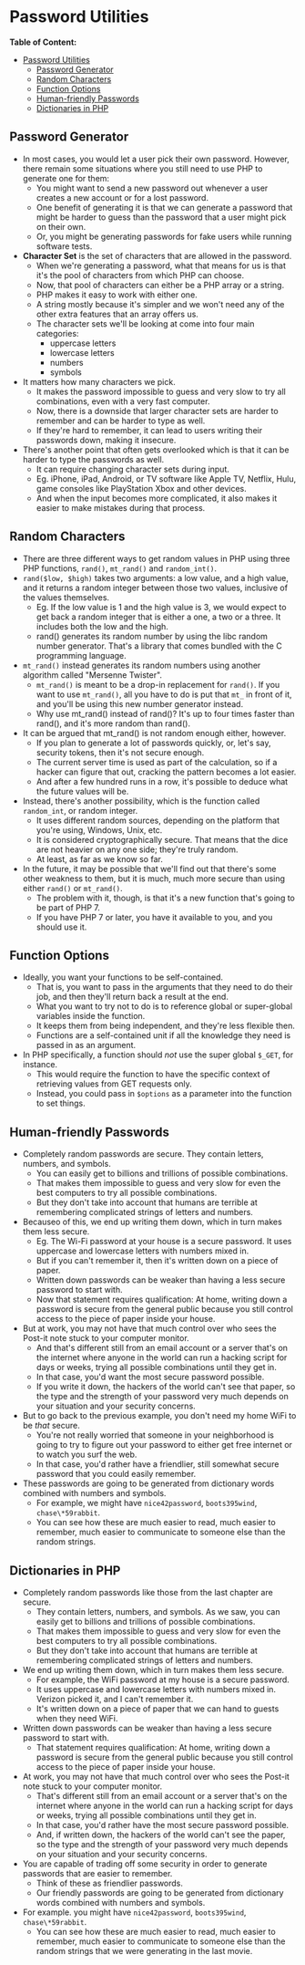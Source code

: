 # Password Utilities

**Table of Content:**

- [Password Utilities](#password-utilities)
  - [Password Generator](#password-generator)
  - [Random Characters](#random-characters)
  - [Function Options](#function-options)
  - [Human-friendly Passwords](#human-friendly-passwords)
  - [Dictionaries in PHP](#dictionaries-in-php)

## Password Generator

- In most cases, you would let a user pick their own password. However, there remain some situations where you still need to use PHP to generate one for them:
  - You might want to send a new password out whenever a user creates a new account or for a lost password.
  - One benefit of generating it is that we can generate a password that might be harder to guess than the password that a user might pick on their own.
  - Or, you might be generating passwords for fake users while running software tests.
- **Character Set** is the set of characters that are allowed in the password.
  - When we're generating a password, what that means for us is that it's the pool of characters from which PHP can choose.
  - Now, that pool of characters can either be a PHP array or a string.
  - PHP makes it easy to work with either one.
  - A string mostly because it's simpler and we won't need any of the other extra features that an array offers us.
  - The character sets we'll be looking at come into four main categories:
    - uppercase letters
    - lowercase letters
    - numbers
    - symbols
- It matters how many characters we pick.
  - It makes the password impossible to guess and very slow to try all combinations, even with a very fast computer.
  - Now, there is a downside that larger character sets are harder to remember and can be harder to type as well.
  - If they're hard to remember, it can lead to users writing their passwords down, making it insecure.
- There's another point that often gets overlooked which is that it can be harder to type the passwords as well.
  - It can require changing character sets during input.
  - Eg. iPhone, iPad, Android, or TV software like Apple TV, Netflix, Hulu, game consoles like PlayStation Xbox and other devices.
  - And when the input becomes more complicated, it also makes it easier to make mistakes during that process.

## Random Characters

- There are three different ways to get random values in PHP using three PHP functions, `rand()`, `mt_rand()` and `random_int()`.
- `rand($low, $high)` takes two arguments: a low value, and a high value, and it returns a random integer between those two values, inclusive of the values themselves.
  - Eg. If the low value is 1 and the high value is 3, we would expect to get back a random integer that is either a one, a two or a three. It includes both the low and the high.
  - rand() generates its random number by using the libc random number generator. That's a library that comes bundled with the C programming language.
- `mt_rand()` instead generates its random numbers using another algorithm called "Mersenne Twister".
  - `mt_rand()` is meant to be a drop-in replacement for `rand()`. If you want to use `mt_rand()`, all you have to do is put that `mt_` in front of it, and you'll be using this new number generator instead.
  - Why use mt_rand() instead of rand()? It's up to four times faster than rand(), and it's more random than rand().
- It can be argued that mt_rand() is not random enough either, however.
  - If you plan to generate a lot of passwords quickly, or, let's say, security tokens, then it's not secure enough.
  - The current server time is used as part of the calculation, so if a hacker can figure that out, cracking the pattern becomes a lot easier.
  - And after a few hundred runs in a row, it's possible to deduce what the future values will be.
- Instead, there's another possibility, which is the function called `random_int`, or random integer.
  - It uses different random sources, depending on the platform that you're using, Windows, Unix, etc.
  - It is considered cryptographically secure. That means that the dice are not heavier on any one side; they're truly random.
  - At least, as far as we know so far.
- In the future, it may be possible that we'll find out that there's some other weakness to them, but it is much, much more secure than using either `rand()` or `mt_rand()`.
  - The problem with it, though, is that it's a new function that's going to be part of PHP 7.
  - If you have PHP 7 or later, you have it available to you, and you should use it.

## Function Options

- Ideally, you want your functions to be self-contained.
  - That is, you want to pass in the arguments that they need to do their job, and then they'll return back a result at the end.
  - What you want to try not to do is to reference global or super-global variables inside the function.
  - It keeps them from being independent, and they're less flexible then.
  - Functions are a self-contained unit if all the knowledge they need is passed in as an argument.
- In PHP specifically, a function should _not_ use the super global `$_GET`, for instance.
  - This would require the function to have the specific context of retrieving values from GET requests only.
  - Instead, you could pass in `$options` as a parameter into the function to set things.

## Human-friendly Passwords

- Completely random passwords are secure. They contain letters, numbers, and symbols.
  - You can easily get to billions and trillions of possible combinations.
  - That makes them impossible to guess and very slow for even the best computers to try all possible combinations.
  - But they don't take into account that humans are terrible at remembering complicated strings of letters and numbers.
- Becauseo of this, we end up writing them down, which in turn makes them less secure.
  - Eg. The Wi-Fi password at your house is a secure password. It uses uppercase and lowercase letters with numbers mixed in.
  - But if you can't remember it, then it's written down on a piece of paper.
  - Written down passwords can be weaker than having a less secure password to start with.
  - Now that statement requires qualification: At home, writing down a password is secure from the general public because you still control access to the piece of paper inside your house.
- But at work, you may not have that much control over who sees the Post-it note stuck to your computer monitor.
  - And that's different still from an email account or a server that's on the internet where anyone in the world can run a hacking script for days or weeks, trying all possible combinations until they get in.
  - In that case, you'd want the most secure password possible.
  - If you write it down, the hackers of the world can't see that paper, so the type and the strength of your password very much depends on your situation and your security concerns.
- But to go back to the previous example, you don't need my home WiFi to be _that_ secure.
  - You're not really worried that someone in your neighborhood is going to try to figure out your password to either get free internet or to watch you surf the web.
  - In that case, you'd rather have a friendlier, still somewhat secure password that you could easily remember.
- These passwords are going to be generated from dictionary words combined with numbers and symbols.
  - For example, we might have `nice42password`, `boots395wind`, `chase\*59rabbit`.
  - You can see how these are much easier to read, much easier to remember, much easier to communicate to someone else than the random strings.

## Dictionaries in PHP

- Completely random passwords like those from the last chapter are secure.
  - They contain letters, numbers, and symbols. As we saw, you can easily get to billions and trillions of possible combinations.
  - That makes them impossible to guess and very slow for even the best computers to try all possible combinations.
  - But they don't take into account that humans are terrible at remembering complicated strings of letters and numbers.
- We end up writing them down, which in turn makes them less secure.
  - For example, the WiFi password at my house is a secure password.
  - It uses uppercase and lowercase letters with numbers mixed in. Verizon picked it, and I can't remember it.
  - It's written down on a piece of paper that we can hand to guests when they need WiFi.
- Written down passwords can be weaker than having a less secure password to start with.
  - That statement requires qualification: At home, writing down a password is secure from the general public because you still control access to the piece of paper inside your house.
- At work, you may not have that much control over who sees the Post-it note stuck to your computer monitor.
  - That's different still from an email account or a server that's on the internet where anyone in the world can run a hacking script for days or weeks, trying all possible combinations until they get in.
  - In that case, you'd rather have the most secure password possible.
  - And, if written down, the hackers of the world can't see the paper, so the type and the strength of your password very much depends on your situation and your security concerns.
- You are capable of trading off some security in order to generate passwords that are easier to remember.
  - Think of these as friendlier passwords.
  - Our friendly passwords are going to be generated from dictionary words combined with numbers and symbols.
- For example. you might have `nice42password`, `boots395wind`, `chase\*59rabbit`.
  - You can see how these are much easier to read, much easier to remember, much easier to communicate to someone else than the random strings that we were generating in the last movie.
